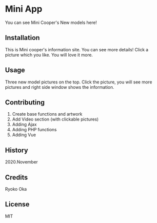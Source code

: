 # Mini App

You can see Mini Cooper's New models here! 

## Installation

This is Mini cooper's information site. You can see more details! Click a picture which you like. You will love it more.

## Usage

Three new model pictures on the top. Click the picture, you will see more pictures and right side window shows the information.

## Contributing

1. Create base functions and artwork
2. Add Video section (with clickable pictures)
3. Adding Ajax 
4. Adding PHP functions
5. Adding Vue

## History

2020.November

## Credits

Ryoko Oka

## License

MIT